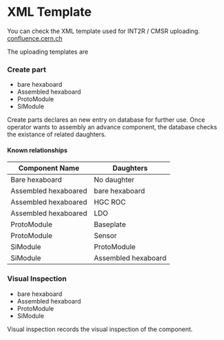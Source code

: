 # XML Template
You can check the XML template used for INT2R / CMSR uploading.
[confluence.cern.ch](https://confluence.cern.ch/display/HGCLogic/Database+structure+and+upload+procedures#Databasestructureanduploadprocedures-Protomodule&Moduleassembly)

The uploading templates are
### Create part
* bare hexaboard
* Assembled hexaboard
* ProtoModule
* SiModule

Create parts declares an new entry on database for further use. Once operator wants to assembly an advance component, the database checks the existance of related daughters.
#### Known relationships

|Component Name| Daughters   |
|--------------|-------------|
|Bare hexaboard| No daughter |
|Assembled hexaboared| bare hexaboard|
|Assembled hexaboared| HGC ROC|
|Assembled hexaboared| LDO|
|ProtoModule         | Baseplate|
|ProtoModule         | Sensor|
|SiModule            | ProtoModule|
|SiModule            | Assembled hexaboard|

### Visual Inspection
* bare hexaboard
* Assembled hexaboard
* ProtoModule
* SiModule

Visual inspection records the visual inspection of the component.
